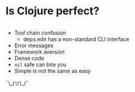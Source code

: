 <div class="slide">

# Is Clojure perfect?
<div class="gutters-10 row">
<div class="column">

- Tool chain confusion
  - deps.edn has a non-standard CLI interface
- Error messages
- Framework aversion
- Dense code
- `nil` safe can bite you
- Simple is not the same as easy

</div>

<div class="column center middle">

<div class="extra-large">¯\_(ツ)_/¯</div>

</div>
</div>

</div>

